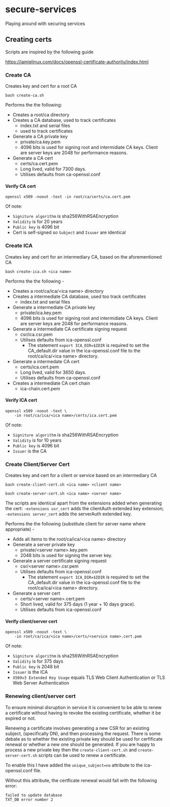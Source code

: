# secure-services
Playing around with securing services

## Creating certs
Scripts are inspired by the following guide

https://jamielinux.com/docs/openssl-certificate-authority/index.html

### Create CA
Creates key and cert for a root CA
```
bash create-ca.sh
```
Performs the the following:
* Creates a root/ca directory
* Creates a CA database, used to track certificates
    * index.txt and serial files
    * used to track certificates
* Generate a CA private key
    * private/ca.key.pem
    * 4096 bits is used for signing root and intermidiate CA keys. Client are server keys are 2048 for performance reasons.
* Generate a CA cert
    * certs/ca.cert.pem 
    * Long lived, valid for 7300 days.
    * Utilises defaults from ca-openssl.conf

#### Verify CA cert
```
openssl x509 -noout -text -in root/ca/certs/ca.cert.pem
```
Of note:
* ```Signiture algorithm``` is sha256WithRSAEncryption
* ```Validity``` is for 20 years
* ```Public key``` is 4096 bit
* Cert is self-signed so ```Subject``` and ```Issuer``` are identical

### Create ICA
Creates key and cert for an intermediary CA, based on the aforementioned CA
```
bash create-ica.sh <ica name>
```
Performs the the following -
* Creates a root/ca/ica/\<ica name> directory
* Creates a intermediate CA database, used too track certificates
    * index.txt and serial files
* Generate a intermediate CA private key
    * private/ica.key.pem
    * 4096 bits is used for signing root and intermidiate CA keys. Client are server keys are 2048 for performance reasons.
* Generate a intermediate CA certificate signing request
    * csr/ica.csr.pem
    * Utilises defaults from ica-openssl.conf 
        * The statement ```export ICA_DIR=$IDIR``` is required to set the CA_default.dir value in the ica-openssl.conf file to the root/ca/ica/\<ica name> directory.
* Generate a intermedate CA cert
    * certs/ica.cert.pem 
    * Long lived, valid for 3650 days.
    * Utilises defaults from ca-openssl.conf
* Creates a intermediate CA cert chain
    * ica-chain.cert.pem

#### Verify ICA cert
```
openssl x509 -noout -text \
    -in root/ca/ica/<ica name>/certs/ica.cert.pem
```
Of note:
* ```Signiture algorithm``` is sha256WithRSAEncryption
* ```Validity``` is for 10 years
* ```Public key``` is 4096 bit
* ```Issuer``` is the CA

### Create Client/Server Cert
Creates key and cert for a client or service based on an intermediary CA
```
bash create-client-cert.sh <ica name> <client name>
```
```
bash create-server-cert.sh <ica name> <server name>
```
The scripts are identical apart from the extensions added when generating the cert: ```-extensions usr_cert``` adds the clientAuth extended key extension; ```-extensions server_cert``` adds the serverAuth extended key.

Performs the the following (substitute client for server name where appropriate) -
* Adds all items to the root/ca/ica/\<ica name> directory
* Generate a server private key
    * private/\<server name>.key.pem
    * 2048 bits is used for signing the server key.
* Generate a server certificate signing request
    * csr/\<server name>.csr.pem
    * Utilises defaults from ica-openssl.conf 
        * The statement ```export ICA_DIR=$IDIR``` is required to set the CA_default.dir value in the ica-openssl.conf file to the root/ca/ica/\<ica name> directory.
* Generate a server cert
    * certs/\<server name>.cert.pem 
    * Short lived, valid for 375 days (1 year + 10 days grace).
    * Utilises defaults from ica-openssl.conf 

#### Verify client/server cert
```
openssl x509 -noout -text \
    -in root/ca/ica/<ica name>/certs/<service name>.cert.pem
```
Of note:
* ```Signiture algorithm``` is sha256WithRSAEncryption
* ```Validity``` is for 375 days
* ```Public key``` is 2048 bit
* ```Issuer``` is the ICA
* ```X509v3 Extended Key Usage``` equals TLS Web Client Authentication or TLS Web Server Authentication

### Renewing client/server cert
To ensure minimal disruption in service it is convenient to be able to renew a certificate without having to revoke the existing certificate, whether it be expired or not. 

Renewing a certificate involves generating a new CSR for an existing subject, (specifically DN), and then processing the request. There is some debate as to whether the existing private key should be used for cerfificate renewal or whether a new one should be generated. If you are happy to process a new private key then the ```create-client-cert.sh``` and ```create-server-cert.sh``` scripts can be used to renew a certificate.

To enable this I have added the ```unique_subject=no``` attribute to the ica-openssl.conf file.

Without this attribute, the certficate renewal would fail with the following error:

```
failed to update database
TXT_DB error number 2
```

